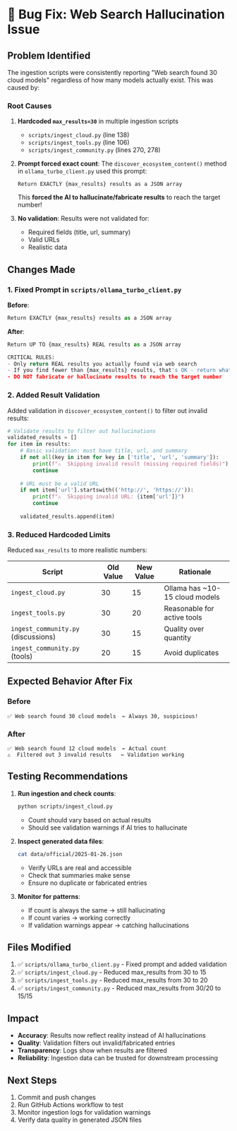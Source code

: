 # 🐛 Bug Fix: Web Search Hallucination Issue

## Problem Identified

The ingestion scripts were consistently reporting "Web search found 30 cloud models" regardless of how many models actually exist. This was caused by:

### Root Causes

1. **Hardcoded `max_results=30`** in multiple ingestion scripts
   - `scripts/ingest_cloud.py` (line 138)
   - `scripts/ingest_tools.py` (line 106)
   - `scripts/ingest_community.py` (lines 270, 278)

2. **Prompt forced exact count**: The `discover_ecosystem_content()` method in `ollama_turbo_client.py` used this prompt:
   ```
   Return EXACTLY {max_results} results as a JSON array
   ```
   This **forced the AI to hallucinate/fabricate results** to reach the target number!

3. **No validation**: Results were not validated for:
   - Required fields (title, url, summary)
   - Valid URLs
   - Realistic data

## Changes Made

### 1. Fixed Prompt in `scripts/ollama_turbo_client.py`

**Before**:
```python
Return EXACTLY {max_results} results as a JSON array
```

**After**:
```python
Return UP TO {max_results} REAL results as a JSON array

CRITICAL RULES:
- Only return REAL results you actually found via web search
- If you find fewer than {max_results} results, that's OK - return what you found
- DO NOT fabricate or hallucinate results to reach the target number
```

### 2. Added Result Validation

Added validation in `discover_ecosystem_content()` to filter out invalid results:

```python
# Validate results to filter out hallucinations
validated_results = []
for item in results:
    # Basic validation: must have title, url, and summary
    if not all(key in item for key in ['title', 'url', 'summary']):
        print(f"⚠️  Skipping invalid result (missing required fields)")
        continue
    
    # URL must be a valid URL
    if not item['url'].startswith(('http://', 'https://')):
        print(f"⚠️  Skipping invalid URL: {item['url']}")
        continue
    
    validated_results.append(item)
```

### 3. Reduced Hardcoded Limits

Reduced `max_results` to more realistic numbers:

| Script | Old Value | New Value | Rationale |
|--------|-----------|-----------|-----------|
| `ingest_cloud.py` | 30 | 15 | Ollama has ~10-15 cloud models |
| `ingest_tools.py` | 30 | 20 | Reasonable for active tools |
| `ingest_community.py` (discussions) | 30 | 15 | Quality over quantity |
| `ingest_community.py` (tools) | 20 | 15 | Avoid duplicates |

## Expected Behavior After Fix

### Before
```
✅ Web search found 30 cloud models  ← Always 30, suspicious!
```

### After
```
✅ Web search found 12 cloud models  ← Actual count
⚠️  Filtered out 3 invalid results   ← Validation working
```

## Testing Recommendations

1. **Run ingestion and check counts**:
   ```bash
   python scripts/ingest_cloud.py
   ```
   - Count should vary based on actual results
   - Should see validation warnings if AI tries to hallucinate

2. **Inspect generated data files**:
   ```bash
   cat data/official/2025-01-26.json
   ```
   - Verify URLs are real and accessible
   - Check that summaries make sense
   - Ensure no duplicate or fabricated entries

3. **Monitor for patterns**:
   - If count is always the same → still hallucinating
   - If count varies → working correctly
   - If validation warnings appear → catching hallucinations

## Files Modified

1. ✅ `scripts/ollama_turbo_client.py` - Fixed prompt and added validation
2. ✅ `scripts/ingest_cloud.py` - Reduced max_results from 30 to 15
3. ✅ `scripts/ingest_tools.py` - Reduced max_results from 30 to 20
4. ✅ `scripts/ingest_community.py` - Reduced max_results from 30/20 to 15/15

## Impact

- **Accuracy**: Results now reflect reality instead of AI hallucinations
- **Quality**: Validation filters out invalid/fabricated entries
- **Transparency**: Logs show when results are filtered
- **Reliability**: Ingestion data can be trusted for downstream processing

## Next Steps

1. Commit and push changes
2. Run GitHub Actions workflow to test
3. Monitor ingestion logs for validation warnings
4. Verify data quality in generated JSON files

